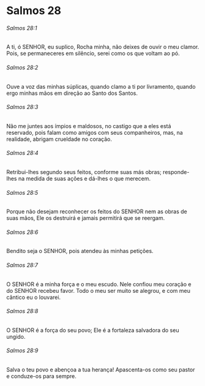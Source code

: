 # Salmos 28

###### Salmos 28:1

A ti, ó SENHOR, eu suplico, Rocha minha, não deixes de ouvir o meu clamor. Pois, se permaneceres em silêncio, serei como os que voltam ao pó.

###### Salmos 28:2

Ouve a voz das minhas súplicas, quando clamo a ti por livramento, quando ergo minhas mãos em direção ao Santo dos Santos.

###### Salmos 28:3

Não me juntes aos ímpios e maldosos, no castigo que a eles está reservado, pois falam como amigos com seus companheiros, mas, na realidade, abrigam crueldade no coração.

###### Salmos 28:4

Retribui-lhes segundo seus feitos, conforme suas más obras; responde-lhes na medida de suas ações e dá-lhes o que merecem.

###### Salmos 28:5

Porque não desejam reconhecer os feitos do SENHOR nem as obras de suas mãos, Ele os destruirá e jamais permitirá que se reergam.

###### Salmos 28:6

Bendito seja o SENHOR, pois atendeu às minhas petições.

###### Salmos 28:7

O SENHOR é a minha força e o meu escudo. Nele confiou meu coração e do SENHOR recebeu favor. Todo o meu ser muito se alegrou, e com meu cântico eu o louvarei.

###### Salmos 28:8

O SENHOR é a força do seu povo; Ele é a fortaleza salvadora do seu ungido.

###### Salmos 28:9

Salva o teu povo e abençoa a tua herança! Apascenta-os como seu pastor e conduze-os para sempre.

